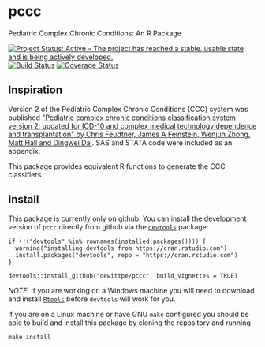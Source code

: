 # pccc
Pediatric Complex Chronic Conditions: An R Package

[![Project Status: Active – The project has reached a stable, usable state and is being actively developed.](http://www.repostatus.org/badges/latest/active.svg)](http://www.repostatus.org/#active)
[![Build Status](https://travis-ci.org/dewittpe/pccc.svg?branch=master)](https://travis-ci.org/dewittpe/pccc)
[![Coverage Status](https://img.shields.io/codecov/c/github/dewittpe/pccc/master.svg)](https://codecov.io/github/dewittpe/pccc?branch=master)

## Inspiration
Version 2 of the Pediatric Complex Chronic Conditions (CCC) system was published 
["Pediatric complex chronic conditions classification system version
2: updated for ICD-10 and complex medical technology dependence and
transplantation" by Chris Feudtner, James A Feinstein, Wenjun Zhong, Matt Hall
and Dingwei Dai](http://bmcpediatr.biomedcentral.com/articles/10.1186/1471-2431-14-199).
SAS and STATA code were included as an appendix.

This package provides equivalent R functions to generate the CCC classifiers.

## Install
This package is currently only on github.  You can install the
development version of `pccc` directly from github via the 
[`devtools`](https://github.com/hadley/devtools/) package:

    if (!("devtools" %in% rownames(installed.packages()))) { 
      warning("installing devtools from https://cran.rstudio.com")
      install.packages("devtools", repo = "https://cran.rstudio.com")
    }

    devtools::install_github("dewittpe/pccc", build_vignettes = TRUE)

*NOTE:* If you are working on a Windows machine you will need to download and
install [`Rtools`](https://cran.r-project.org/bin/windows/Rtools/) before
`devtools` will work for you.

If you are on a Linux machine or have GNU `make` configured you should be able
to build and install this package by cloning the repository and running

    make install
